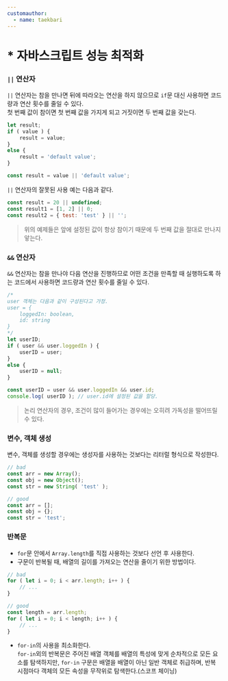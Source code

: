 ```yaml
---
customauthor:
  - name: taekbari
---
```


# * 자바스크립트 성능 최적화  
<Author/>

### `||` 연산자  

`||` 연산자는 참을 만나면 뒤에 따라오는 연산을 하지 않으므로 `if`문 대신 사용하면 코드량과 연산 횟수를 줄일 수 있다.  
첫 번째 값이 참이면 첫 번째 값을 가지게 되고 거짓이면 두 번째 값을 갖는다.  
```javascript  
let result;
if ( value ) {
    result = value;
}
else {
    result = 'default value';
}

const result = value || 'default value';
```  

`||` 연산자의 잘못된 사용 예는 다음과 같다.  
```javascript
const result = 20 || undefined;
const result1 = [1, 2] || 0;
const result2 = { test: 'test' } || '';
```  
> 위의 예제들은 앞에 설정된 값이 항상 참이기 때문에 두 번째 값을 절대로 만나지 앟는다.  

### `&&` 연산자

`&&` 연산자는 참을 만나야 다음 연산을 진행하므로 어떤 조건을 만족할 때 실행하도록 하는 코드에서 사용하면 코드량과 연산 횟수를 줄일 수 있다.  
```javascript  
/*
user 객체는 다음과 같이 구성된다고 가정.
user = {
    loggedIn: boolean,
    id: string
}
*/
let userID;
if ( user && user.loggedIn ) {
    userID = user;
}
else {
    userID = null;
}

const userID = user && user.loggedIn && user.id;
console.log( userID ); // user.id에 설정된 값을 할당.
```  
> 논리 연산자의 경우, 조건이 많이 들어가는 경우에는 오히려 가독성을 떨어뜨릴 수 있다.  

### 변수, 객체 생성  

변수, 객체를 생성할 경우에는 생성자를 사용하는 것보다는 리터럴 형식으로 작성한다.  
```javascript  
// bad
const arr = new Array();
const obj = new Object();
const str = new String( 'test' );

// good
const arr = [];
const obj = {};
const str = 'test';
```  

### 반복문  

* `for`문 안에서 `Array.length`를 직접 사용하는 것보다 선언 후 사용한다.  
* 구문이 반복될 때, 배열의 길이를 가져오는 연산을 줄이기 위한 방법이다.  
```javascript  
// bad
for ( let i = 0; i < arr.length; i++ ) {
    // ...
}

// good
const length = arr.length;
for ( let i = 0; i < length; i++ ) {
    // ...
}
```  

* `for-in`의 사용을 최소화한다.  
`for-in`외의 반복문은 주어진 배열 객체를 배열의 특성에 맞게 순차적으로 모든 요소를 탐색하지만, `for-in` 구문은 배열을 배열이 아닌 일반 객체로 취급하며, 반복 시점마다 객체의 모든 속성을 무작위로 탐색한다.(스코프 체이닝)  